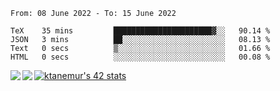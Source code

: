 <!--START_SECTION:waka-->

```text
From: 08 June 2022 - To: 15 June 2022

TeX    35 mins         ██████████████████████▓░░   90.14 %
JSON   3 mins          ██░░░░░░░░░░░░░░░░░░░░░░░   08.13 %
Text   0 secs          ▒░░░░░░░░░░░░░░░░░░░░░░░░   01.66 %
HTML   0 secs          ░░░░░░░░░░░░░░░░░░░░░░░░░   00.08 %
```

<!--END_SECTION:waka-->
<a href="https://github.com/anuraghazra/github-readme-stats">
  <img align="left" src="https://github-readme-stats.vercel.app/api?username=Tanesan&count_private=true&show_icons=true" />
<img align="left" src="https://github-readme-stats.vercel.app/api/top-langs/?username=Tanesan" />
</a>

[![ktanemur's 42 stats](https://badge42.vercel.app/api/v2/cl1wslf6s002109l771rng2w8/stats?cursusId=21&coalitionId=62)](https://github.com/JaeSeoKim/badge42)
